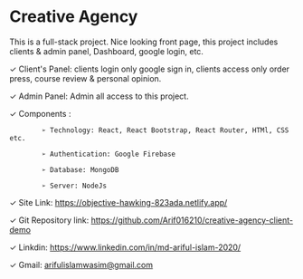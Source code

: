 # Creative Agency

This is a full-stack project. Nice looking front page, this project includes clients & admin panel, Dashboard, google login, etc. 

 ✓ Client's Panel: clients login only google sign in, clients access only order press, course review & personal opinion.
 
 ✓ Admin Panel: Admin all access to this project.
 
 ✓ Components :
 
			➢ Technology: React, React Bootstrap, React Router, HTMl, CSS etc.
			
			➢ Authentication: Google Firebase
			
			➢ Database: MongoDB
			
			➢ Server: NodeJs


 ✓ Site Link: https://objective-hawking-823ada.netlify.app/ 
 
 ✓ Git Repository link: https://github.com/Arif016210/creative-agency-client-demo
 
 ✓ Linkdin: https://www.linkedin.com/in/md-ariful-islam-2020/
 
 ✓ Gmail: arifulislamwasim@gmail.com



